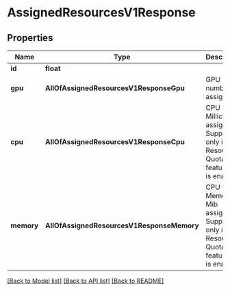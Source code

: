 # AssignedResourcesV1Response

## Properties
Name | Type | Description | Notes
------------ | ------------- | ------------- | -------------
**id** | **float** |  | [optional] 
**gpu** | **AllOfAssignedResourcesV1ResponseGpu** | GPU number assigned | 
**cpu** | **AllOfAssignedResourcesV1ResponseCpu** | CPU Millicores assigned. Supported only if &#x27;CPU Resources Quota&#x27; feature flag is enabled. | 
**memory** | **AllOfAssignedResourcesV1ResponseMemory** | CPU Memory Mib assigned. Supported only if &#x27;CPU Resources Quota&#x27; feature flag is enabled. | 

[[Back to Model list]](../README.md#documentation-for-models) [[Back to API list]](../README.md#documentation-for-api-endpoints) [[Back to README]](../README.md)

